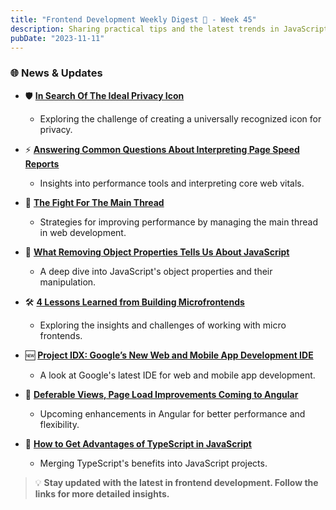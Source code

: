 ```yaml
---
title: "Frontend Development Weekly Digest 📰 - Week 45"
description: Sharing practical tips and the latest trends in JavaScript
pubDate: "2023-11-11"
---
```


### 🌐 News & Updates

- 🛡️ [**In Search Of The Ideal Privacy Icon**](https://www.smashingmagazine.com/2023/11/search-ideal-privacy-icon/)

  - Exploring the challenge of creating a universally recognized icon for privacy.

- ⚡ [**Answering Common Questions About Interpreting Page Speed Reports**](https://www.smashingmagazine.com/2023/10/answering-questions-interpreting-page-speed-reports/)

  - Insights into performance tools and interpreting core web vitals.

- 🚀 [**The Fight For The Main Thread**](https://www.smashingmagazine.com/2023/10/speedcurve-fight-main-thread/)

  - Strategies for improving performance by managing the main thread in web development.

- 📜 [**What Removing Object Properties Tells Us About JavaScript**](https://www.smashingmagazine.com/2023/10/removing-object-properties-javascript/)

  - A deep dive into JavaScript's object properties and their manipulation.

- 🛠️ [**4 Lessons Learned from Building Microfrontends**](https://thenewstack.io/4-lessons-learned-from-building-microfrontends/)

  - Exploring the insights and challenges of working with micro frontends.

- 🆕 [**Project IDX: Google’s New Web and Mobile App Development IDE**](https://thenewstack.io/project-idx-googles-new-web-and-mobile-app-development-ide/)

  - A look at Google's latest IDE for web and mobile app development.

- 🔧 [**Deferable Views, Page Load Improvements Coming to Angular**](https://thenewstack.io/deferable-views-page-load-improvements-coming-to-angular/)

  - Upcoming enhancements in Angular for better performance and flexibility.

- 🌟 [**How to Get Advantages of TypeScript in JavaScript**](https://thenewstack.io/how-to-get-advantages-of-typescript-in-javascript/)
  - Merging TypeScript's benefits into JavaScript projects.

> 💡 **Stay updated with the latest in frontend development. Follow the links for more detailed insights.**
